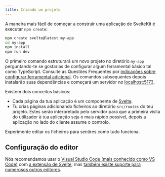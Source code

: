 ```yaml
---
title: Criando um projeto
---
```


A maneira mais fácil de começar a construir uma aplicação de SvelteKit é executar `npm create`:

```bash
npm create svelte@latest my-app
cd my-app
npm install
npm run dev
```

O primeiro comando estruturará um novo projeto no diretório `my-app` perguntando-te se gostarias de configurar algum ferramental básico tal como TypeScript. Consulte as Questões Frequentes por [indicações sobre configurar ferramental adicional](/faq#integrations). Os comandos subsequentes depois instalarão suas dependências e começará um servidor no [localhost:5173](http://localhost:5173).

Existem dois conceitos básicos:

- Cada página da tua aplicação é um componente de [Svelte](https://svelte.dev).
- Tu crias páginas adicionando ficheiros ao diretório `src/routes` do teu projeto. Estes serão interpretado pelo servidor para que a primeira visita do utilizador à tua aplicação seja o mais rápido possível, depois a aplicação no lado do cliente assume o controlo.

Experimente editar os ficheiros para sentires como tudo funciona.

## Configuração do editor

Nós recomendamos usar o [Visual Studio Code (mais conhecido como VS Code)](https://code.visualstudio.com/download) com [a extensão de Svelte](https://marketplace.visualstudio.com/items?itemName=svelte.svelte-vscode), mas [também existe suporte para numerosos outros editores](https://sveltesociety.dev/tools#editor-support).
